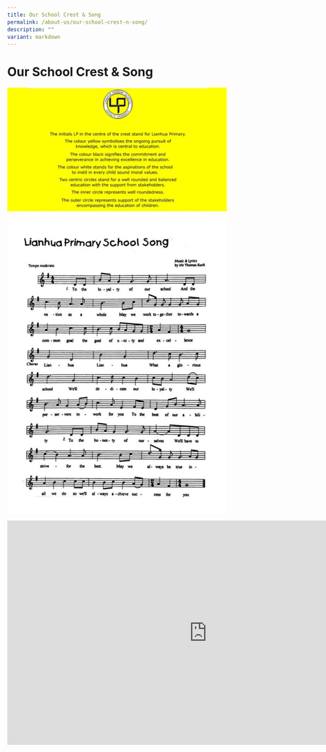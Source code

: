 ```yaml
---
title: Our School Crest & Song
permalink: /about-us/our-school-crest-n-song/
description: ""
variant: markdown
---
```

# Our School Crest &amp; Song

![](/images/School_Crest.jpg)

![](/images/About%20us/school%20song.jpg)

<iframe allowfullscreen="" allow="accelerometer; autoplay; clipboard-write; encrypted-media; gyroscope; picture-in-picture; web-share" frameborder="0" title="LHPS School Song" src="https://www.youtube.com/embed/DgK1kDXGYbU" height="515" width="916"></iframe>